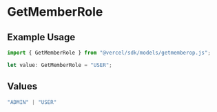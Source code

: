 # GetMemberRole

## Example Usage

```typescript
import { GetMemberRole } from "@vercel/sdk/models/getmemberop.js";

let value: GetMemberRole = "USER";
```

## Values

```typescript
"ADMIN" | "USER"
```